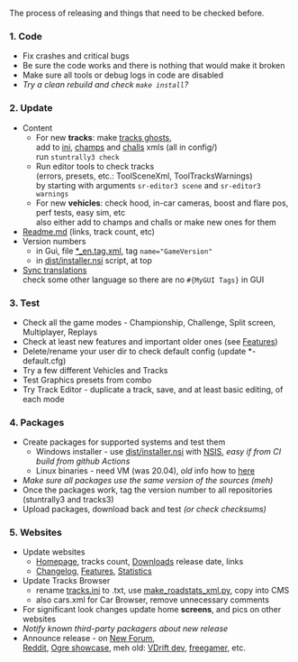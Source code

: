 The process of releasing and things that need to be checked before.

### 1. Code
  * Fix crashes and critical bugs
  * Be sure the code works and there is nothing that would make it broken
  * Make sure all tools or debug logs in code are disabled
  * _Try a clean rebuild and check `make install`?_

### 2. Update
  * Content
    * For new **tracks**: make [tracks ghosts](Editor.md#steps-after),  
      add to [ini](../config/tracks.ini), [champs](../config/championships.xml) and [challs](../config/challenges.xml) xmls (all in config/)  
      run `stuntrally3 check`  
    * Run editor tools to check tracks  
      (errors, presets, etc.: ToolSceneXml, ToolTracksWarnings)  
      by starting with arguments `sr-editor3 scene` and `sr-editor3 warnings`
    * For new **vehicles**: check hood, in-car cameras, boost and flare pos, perf tests, easy sim, etc  
      also either add to champs and challs or make new ones for them
  * [Readme.md](../Readme.md) (links, track count, etc)
  * Version numbers
    * in Gui, file [*_en.tag.xml](../data/gui/core_language_en_tag.xml), tag `name="GameVersion"`
    * in [dist/installer.nsi](../dist/installer.nsi) script, at top
  * [Sync translations](Localization.md#translation-sync)  
    check some other language so there are no `#{MyGUI Tags}` in GUI

### 3. Test
  * Check all the game modes - Championship, Challenge, Split screen, Multiplayer, Replays
  * Check at least new features and important older ones (see [Features](Features.md))
  * Delete/rename your user dir to check default config (update *-default.cfg)
  * Try a few different Vehicles and Tracks
  * Test Graphics presets from combo
  * Try Track Editor - duplicate a track, save, and at least basic editing, of each mode

### 4. Packages
  * Create packages for supported systems and test them
    * Windows installer - use [dist/installer.nsi](../dist/installer.nsi) with [NSIS](https://nsis.sourceforge.net/Main_Page), _easy if from CI build from github Actions_
    * Linux binaries - need VM (was 20.04), _old_ info how to [here](https://github.com/stuntrally/stuntrally/tree/master/dist/linux-archive)
  * _Make sure all packages use the same version of the sources (meh)_
  * Once the packages work, tag the version number to all repositories (stuntrally3 and tracks3)
  * Upload packages, download back and test _(or check checksums)_

### 5. Websites
  * Update websites
    * [Homepage](https://stuntrally.tuxfamily.org/), tracks count, [Downloads](https://stuntrally.tuxfamily.org/downloads) release date, links
    * [Changelog](Changelog.md), [Features](Features.md), [Statistics](Statistics.md)
  * Update Tracks Browser
    * rename [tracks.ini](../config/tracks.ini) to .txt, use [make_roadstats_xml.py](../dist/make_roadstats_xml.py), copy into CMS
    * also cars.xml for Car Browser, remove unnecessary comments
  * For significant look changes update home **screens**, and pics on other websites
  * _Notify known third-party packagers about new release_
  * Announce release - on [New Forum](https://groups.f-hub.org/stunt-rally/),  
   [Reddit](https://www.reddit.com/r/stuntrally/), [Ogre showcase](https://www.ogre3d.org/forums/viewtopic.php?f=11&t=58244), meh old: [VDrift dev](https://vdrift.net/Forum/showthread.php?tid=1629), [freegamer](https://freegamer.blogspot.com/), etc.
